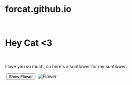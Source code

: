 # forcat.github.io
<body>
 <h1>Hey Cat <3</h1>
 <p>I love you so much, so here's a sunflower for my sunflower:</p>
 <button id="reveal-button">Show Flower</button>
 <img id="flower-image" src="Flower.jpg" alt="Flower">

</body>
</html>
